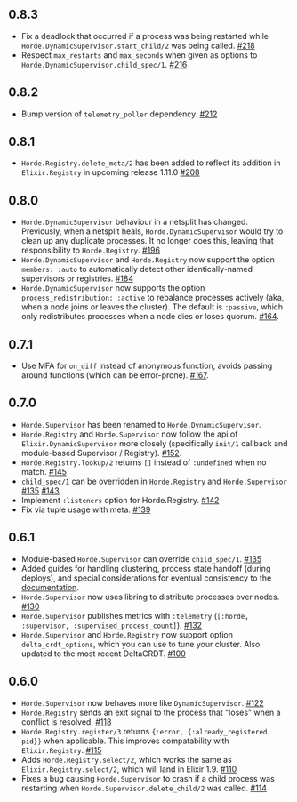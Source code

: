 ## 0.8.3
- Fix a deadlock that occurred if a process was being restarted while `Horde.DynamicSupervisor.start_child/2` was being called. [#218](https://github.com/derekkraan/horde/pull/218)
- Respect `max_restarts` and `max_seconds` when given as options to `Horde.DynamicSupervisor.child_spec/1`. [#216](https://github.com/derekkraan/horde/pull/216)

## 0.8.2
- Bump version of `telemetry_poller` dependency. [#212](https://github.com/derekkraan/horde/pull/212)

## 0.8.1
- `Horde.Registry.delete_meta/2` has been added to reflect its addition in `Elixir.Registry` in upcoming release 1.11.0 [#208](https://github.com/derekkraan/horde/pull/208)

## 0.8.0
- `Horde.DynamicSupervisor` behaviour in a netsplit has changed. Previously, when a netsplit heals, `Horde.DynamicSupervisor` would try to clean up any duplicate processes. It no longer does this, leaving that responsibility to `Horde.Registry`. [#196](https://github.com/derekkraan/horde/pull/196)
- `Horde.DynamicSupervisor` and `Horde.Registry` now support the option `members: :auto` to automatically detect other identically-named supervisors or registries. [#184](https://github.com/derekkraan/horde/pull/184)
- `Horde.DynamicSupervisor` now supports the option `process_redistribution: :active` to rebalance processes actively (aka, when a node joins or leaves the cluster). The default is `:passive`, which only redistributes processes when a node dies or loses quorum. [#164](https://github.com/derekkraan/horde/pull/164).

## 0.7.1
- Use MFA for `on_diff` instead of anonymous function, avoids passing around functions (which can be error-prone). [#167](https://github.com/derekkraan/horde/pull/167).

## 0.7.0
- `Horde.Supervisor` has been renamed to `Horde.DynamicSupervisor`.
- `Horde.Registry` and `Horde.Supervisor` now follow the api of `Elixir.DynamicSupervisor` more closely (specifically `init/1` callback and module-based Supervisor / Registry). [#152](https://github.com/derekkraan/horde/pull/152).
- `Horde.Registry.lookup/2` returns `[]` instead of `:undefined` when no match. [#145](https://github.com/derekkraan/horde/pull/145)
- `child_spec/1` can be overridden in `Horde.Registry` and `Horde.Supervisor` [#135](https://github.com/derekkraan/horde/pull/135) [#143](https://github.com/derekkraan/horde/pull/143)
- Implement `:listeners` option for Horde.Registry. [#142](https://github.com/derekkraan/horde/pull/142)
- Fix via tuple usage with meta. [#139](https://github.com/derekkraan/horde/pull/139)

## 0.6.1
- Module-based `Horde.Supervisor` can override `child_spec/1`. [#135](https://github.com/derekkraan/horde/pull/135)
- Added guides for handling clustering, process state handoff (during deploys), and special considerations for eventual consistency to the [documentation](https://hexdocs.pm/horde).
- `Horde.Supervisor` now uses libring to distribute processes over nodes. [#130](https://github.com/derekkraan/horde/pull/130)
- `Horde.Supervisor` publishes metrics with `:telemetry` (`[:horde, :supervisor, :supervised_process_count]`). [#132](https://github.com/derekkraan/horde/pull/132)
- `Horde.Supervisor` and `Horde.Registry` now support option `delta_crdt_options`, which you can use to tune your cluster. Also updated to the most recent DeltaCRDT. [#100](https://github.com/derekkraan/horde/pull/100)

## 0.6.0
- `Horde.Supervisor` now behaves more like `DynamicSupervisor`. [#122](https://github.com/derekkraan/horde/pull/122)
- `Horde.Registry` sends an exit signal to the process that "loses" when a conflict is resolved. [#118](https://github.com/derekkraan/horde/pull/118)
- `Horde.Registry.register/3` returns `{:error, {:already_registered, pid}}` when applicable. This improves compatability with `Elixir.Registry`. [#115](https://github.com/derekkraan/horde/pull/115)
- Adds `Horde.Registry.select/2`, which works the same as `Elixir.Registry.select/2`, which will land in Elixir 1.9. [#110](https://github.com/derekkraan/horde/pull/110)
- Fixes a bug causing `Horde.Supervisor` to crash if a child process was restarting when `Horde.Supervisor.delete_child/2` was called. [#114](https://github.com/derekkraan/horde/pull/114)
